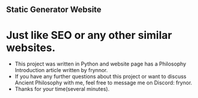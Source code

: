 ## Static Generator Website
# Just like SEO or any other similar websites.

* This project was written in Python and website page has a Philosophy Introduction article written by frynnor.
* If you have any further questions about this project or want to discuss Ancient Philosophy with me, feel free to message me on Discord: frynor.
* Thanks for your time(several minutes).
